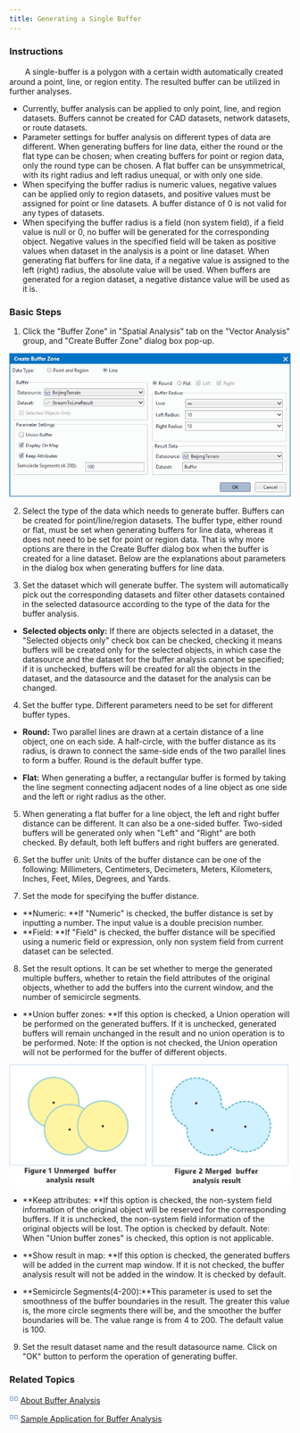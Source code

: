 ```yaml
---
title: Generating a Single Buffer
---
```


### Instructions

　　A single-buffer is a polygon with a certain width automatically created around a point, line, or region entity. The resulted buffer can be utilized in further analyses.

-   Currently, buffer analysis can be applied to only point, line, and region datasets. Buffers cannot be created for CAD datasets, network datasets, or route datasets.
-   Parameter settings for buffer analysis on different types of data are different. When generating buffers for line data, either the round or the flat type can be chosen; when creating buffers for point or region data, only the round type can be chosen. A flat buffer can be unsymmetrical, with its right radius and left radius unequal, or with only one side.
-   When specifying the buffer radius is numeric values, negative values can be applied only to region datasets, and positive values must be assigned for point or line datasets.  A buffer distance of 0 is not valid for any types of datasets.
-   When specifying the buffer radius is a field (non system field), if a field value is null or 0, no buffer will be generated for the corresponding object. Negative values in the specified field will be taken as positive values when dataset in the analysis is a point or line dataset. When generating flat buffers for line data, if a negative value is assigned to the left (right) radius, the absolute value will be used. When buffers are generated for a region dataset, a negative distance value will be used as it is.

### Basic Steps

1. Click the "Buffer Zone" in "Spatial Analysis" tab on the "Vector Analysis" group, and "Create Buffer Zone" dialog box pop-up.

  ![](img/BufferDia.png)


2. Select the type of the data which needs to generate buffer. Buffers can be created for point/line/region datasets. The buffer type, either round or flat, must be set when generating buffers for line data, whereas it does not need to be set for point or region data. That is why more options are there in the Create Buffer dialog box when the buffer is created for a line dataset. Below are the explanations about parameters in the dialog box when generating buffers for line data.

3. Set the dataset which will generate buffer. The system will automatically pick out the corresponding datasets and filter other datasets contained in the selected datasource according to the type of the data for the buffer analysis.

  * **Selected objects only:** If there are objects selected in a dataset, the "Selected objects only" check box can be checked, checking it means buffers will be created only for the selected objects, in which case the datasource and the dataset for the buffer analysis cannot be specified; if it is unchecked, buffers will be created for all the objects in the dataset, and the datasource and the dataset for the analysis can be changed.

4. Set the buffer type. Different parameters need to be set for different buffer types.

  * **Round:** Two parallel lines are drawn at a certain distance of a line object, one on each side. A half-circle, with the buffer distance as its radius, is drawn to connect the same-side ends of the two parallel lines to form a buffer. Round is the default buffer type.

  * **Flat:** When generating a buffer, a rectangular buffer is formed by taking the line segment connecting adjacent nodes of a line object as one side and the left or right radius as the other.

5. When generating a flat buffer for a line object, the left and right buffer distance can be different. It can also be a one-sided buffer. Two-sided buffers will be generated only when "Left" and "Right" are both checked. By default, both left buffers and right buffers are generated.


6. Set the buffer unit: Units of the buffer distance can be one of the following: Millimeters, Centimeters, Decimeters, Meters, Kilometers, Inches, Feet, Miles, Degrees, and Yards.

7. Set the mode for specifying the buffer distance.

-   **Numeric: **If "Numeric" is checked, the buffer distance is set by inputting a number. The input value is a double precision number.
-   **Field: **If "Field" is checked, the buffer distance will be specified using a numeric field or expression, only non system field from current dataset can be selected.

8. Set the result options. It can be set whether to merge the generated multiple buffers, whether to retain the field attributes of the original objects, whether to add the buffers into the current window, and the number of semicircle segments.

  * **Union buffer zones: **If this option is checked, a Union operation will be performed on the generated buffers. If it is unchecked, generated buffers will remain unchanged in the result and no union operation is to be performed. Note: If the option is not checked, the Union operation will not be performed for the buffer of different objects.

![](img/SigBuf1.png)


-   **Keep attributes: **If this option is checked, the non-system field information of the original object will be reserved for the corresponding buffers. If it is unchecked, the non-system field information of the original objects will be lost. The option is checked by default. Note: When "Union buffer zones" is checked, this option is not applicable.

-   **Show result in map: **If this option is checked, the generated buffers will be added in the current map window. If it is not checked, the buffer analysis result will not be added in the window. It is checked by default.

-   **Semicircle Segments(4-200):**This parameter is used to set the smoothness of the buffer boundaries in the result. The greater this value is, the more circle segments there will be, and the smoother the buffer boundaries will be. The value range is from 4 to 200. The default value is 100.

9. Set the result dataset name and the result datasource name. Click on "OK" button to perform the operation of generating buffer.


### Related Topics

![](img/smalltitle.png) [About Buffer Analysis](BufferTheory.html)

![](img/smalltitle.png) [Sample Application for Buffer Analysis](BufferAnalyst_Example.html)


